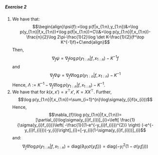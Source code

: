 ##### Exercise 2
1. We have that: $$\begin{align}\psi(f):=\log p(f|x_{1:n},y_{1:n})&=\log p(y_{1:n}|f,x_{1:n})+\log p(f|x_{1:n})+C\\&=\log p(y_{1:n}|f,x_{1:n})-\frac{n}{2}\log 2\pi-\frac{1}{2}\log \det K-\frac{1}{2}(f^\top K^{-1}f)+C\end{align}$$Then, $$\nabla_{f} \psi=\nabla_{f}\log p(y_{1:n}|f,x_{1:n})-K^{-1}f$$and $$\nabla_{f}\nabla \psi=\nabla_{f}\nabla \log p(y_{1:n}|f,x_{1:n})-K^{-1}$$Hence, $\Lambda:=K^{-1}-\nabla_{f}\nabla \log p(y_{1:n}|f,x_{1:n})-K^{-1}$.
2. We have that for $k(x,x')=x^\top x'$, $K=XX^\top$. Further, $$\log p(y_{1:n}|f,x_{1:n})=\sum_{i=1}^{n}\log\sigma(y_{i}f(x_{i}))$$Hence, $$\nabla_{f}\log p(y_{1:n}|f,x_{1:n})=[\partial_{i}\log\sigma(y_{i}f_{i})]_{i}=\left[  \frac{1}{\sigma(y_{i}f_{i})}\left( -\frac{1}{(1-e^{-y_{i}f_{i}})^{2}} \right) (-e^{-y_{i}f_{i}})(-y_{i})\right]_{i}=[-y_{i}(1-\sigma(y_{i}f_{i}))]_{i}$$and: $$\nabla_{f}\nabla \log p(y_{1:n}|f,x_{1:n})=\text{diag}(\partial_{i}y_{i}\sigma(y_{i}f_{i}))=\text{diag}(-y_{i}^{2}(1-\sigma(y_{i}f_{i})))$$